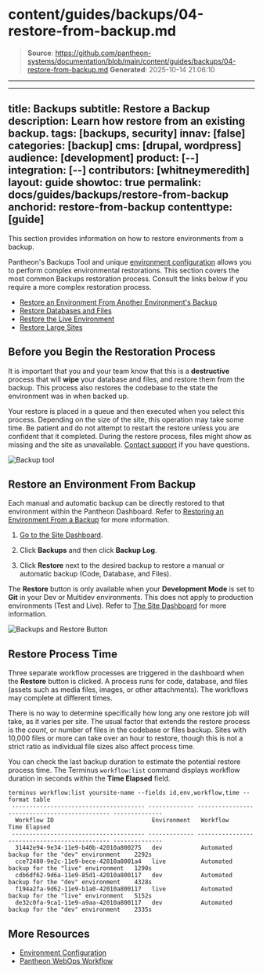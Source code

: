 # content/guides/backups/04-restore-from-backup.md

> **Source**: https://github.com/pantheon-systems/documentation/blob/main/content/guides/backups/04-restore-from-backup.md
> **Generated**: 2025-10-14 21:06:10

---

---
title: Backups
subtitle: Restore a Backup
description: Learn how restore from an existing backup.
tags: [backups, security]
innav: [false]
categories: [backup]
cms: [drupal, wordpress]
audience: [development]
product: [--]
integration: [--]
contributors: [whitneymeredith]
layout: guide
showtoc: true
permalink: docs/guides/backups/restore-from-backup
anchorid: restore-from-backup
contenttype: [guide]
---

This section provides information on how to restore environments from a backup.

Pantheon's Backups Tool and unique [environment configuration](/guides/environment-configuration) allows you to perform complex environmental restorations. This section covers the most common Backups restoration process. Consult the links below if you require a more complex restoration process.

- [Restore an Environment From Another Environment's Backup](/guides/environment-configuration/restore-environment-backup#restore-an-environment-from-another-environments-backup)
- [Restore Databases and Files](/guides/environment-configuration/restore-environment-backup#restore-database-and-files)
- [Restore the Live Environment](/guides/environment-configuration/restore-environment-backup#restore-the-live-environment)
- [Restore Large Sites](/guides/environment-configuration/restore-environment-backup#restoring-large-sites)

## Before you Begin the Restoration Process

It is important that you and your team know that this is a **destructive** process that will **wipe** your database and files, and restore them from the backup. This process also restores the codebase to the state the environment was in when backed up.

Your restore is placed in a queue and then executed when you select this process. Depending on the size of the site, this operation may take some time. Be patient and do not attempt to restart the restore unless you are confident that it completed. During the restore process, files might show as missing and the site as unavailable. [Contact support](/guides/support/contact-support/) if you have questions.

![Backup tool](../../../images/dashboard/new-dashboard/2024/_backups-tool.png)

## Restore an Environment From Backup

Each manual and automatic backup can be directly restored to that environment within the Pantheon Dashboard. Refer to [Restoring an Environment From a Backup](/guides/environment-configuration/restore-environment-backup) for more information.

1. [Go to the Site Dashboard](/guides/account-mgmt/workspace-sites-teams/sites#site-dashboard).

1. Click **Backups** and then click **Backup Log**.

1. Click **Restore** next to the desired backup to restore a manual or automatic backup (Code, Database, and Files).

<Alert title="Note" type="info">

The **Restore** button is only available when your **Development Mode** is set to **Git** in your Dev or Multidev environments. This does not apply to production environments (Test and Live). Refer to [The Site Dashboard](/guides/account-mgmt/workspace-sites-teams/sites) for more information.

</Alert>

![Backups and Restore Button](../../../images/dashboard/restore-button.png)

## Restore Process Time

Three separate workflow processes are triggered in the dashboard when the **Restore** button is clicked. A process runs for code, database, and files (assets such as media files, images, or other attachments). The workflows may complete at different times.

There is no way to determine specifically how long any one restore job will take, as it varies per site. The usual factor that extends the restore process is the *count*, or number of files in the codebase or files backup. Sites with 10,000 files or more can take over an hour to restore, though this is not a strict ratio as individual file sizes also affect process time.

You can check the last backup duration to estimate the potential restore process time. The Terminus `workflow:list` command displays workflow duration in seconds within the **Time Elapsed** field.

```bash{outputLines: 2-9}
terminus workflow:list yoursite-name --fields id,env,workflow,time --format table
 -------------------------------------- ------------- --------------------------------------------- --------------
  Workflow ID                            Environment   Workflow                                      Time Elapsed
 -------------------------------------- ------------- --------------------------------------------- --------------
  31442e94-9e34-11e9-b40b-42010a800275   dev           Automated backup for the "dev" environment    2292s
  cce72480-9e2c-11e9-bece-42010a8001a4   live          Automated backup for the "live" environment   1290s
  cdb6df62-9d6a-11e9-85d1-42010a800117   dev           Automated backup for the "dev" environment    4328s
  f194a2fa-9d62-11e9-b1a0-42010a800117   live          Automated backup for the "live" environment   5152s
  de32c0fa-9ca1-11e9-a9aa-42010a800117   dev           Automated backup for the "dev" environment    2335s
```

## More Resources

- [Environment Configuration](/guides/environment-configuration)
- [Pantheon WebOps Workflow](/pantheon-workflow)